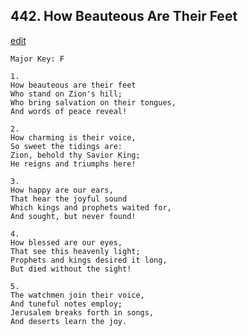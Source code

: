 
## 442.  How Beauteous Are Their Feet
[edit](https://docs.google.com/document/d/1UUeJ7nuoj6-Q_QBv5jPlzDVe7kPRKU9C/edit?mode=html)



    Major Key: F

    1.
    How beauteous are their feet
    Who stand on Zion's hill;
    Who bring salvation on their tongues,
    And words of peace reveal!

    2.
    How charming is their voice,
    So sweet the tidings are:
    Zion, behold thy Savior King;
    He reigns and triumphs here!

    3.
    How happy are our ears,
    That hear the joyful sound
    Which kings and prophets waited for,
    And sought, but never found!

    4.
    How blessed are our eyes,
    That see this heavenly light;
    Prophets and kings desired it long,
    But died without the sight!

    5.
    The watchmen join their voice,
    And tuneful notes employ;
    Jerusalem breaks forth in songs,
    And deserts learn the joy.
